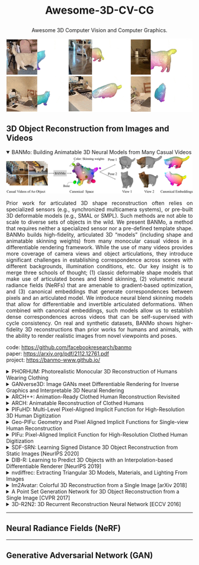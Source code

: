 # <p align="center">Awesome-3D-CV-CG</p>
<p align="center">Awesome 3D Computer Vision and Computer Graphics.</p>
<div align="center"><img src="images/BANMo.gif"/></div>  

## 3D Object Reconstruction from Images and Videos

<details open>
<summary>BANMo: Building Animatable 3D Neural Models from Many Casual Videos</summary>
<div align="center"><img src="images/BANMo.jpeg"/></div>    
<div align="justify">
<p>
Prior work for articulated 3D shape reconstruction often relies on specialized sensors (e.g., synchronized multicamera systems), or pre-built 3D deformable models (e.g., SMAL or SMPL). Such methods are not able to scale to diverse sets of objects in the wild. We present BANMo, a method that requires neither a specialized sensor nor a pre-defined template shape. BANMo builds high-fidelity, articulated 3D “models” (including shape and animatable skinning weights) from many monocular casual videos in a differentiable rendering framework. While the use of many videos provides more coverage of camera views and object articulations, they introduce significant challenges in establishing correspondence across scenes with different backgrounds, illumination conditions, etc. Our key insight is to merge three schools of thought; (1) classic deformable shape models that make use of articulated bones and blend skinning, (2) volumetric neural radiance fields (NeRFs) that are amenable to gradient-based optimization, and (3) canonical embeddings that generate correspondences between pixels and an articulated model. We introduce neural blend skinning models that allow for differentiable and invertible articulated deformations. When combined with canonical embeddings, such models allow us to establish dense correspondences across videos that can be self-supervised with cycle consistency. On real and synthetic datasets, BANMo shows higher-fidelity 3D reconstructions than prior works for humans and animals, with the ability to render realistic images from novel viewpoints and poses. 
  
code: https://github.com/facebookresearch/banmo  
paper: https://arxiv.org/pdf/2112.12761.pdf   
project: https://banmo-www.github.io/
</p>
</div>
</details>

<details>
<summary>PHORHUM: Photorealistic Monocular 3D Reconstruction of Humans Wearing Clothing</summary>
<div align="center"><img src="images/phorhum.png"/></div>    
<div align="justify">
<p>
We present PHORHUM, a novel, end-to-end trainable, deep neural network methodology for photorealistic 3D human reconstruction given just a monocular RGB image. Our pixel-aligned method estimates detailed 3D geometry and, for the first time, the unshaded surface color together with the scene illumination. Observing that 3D supervision alone is not sufficient for high fidelity color reconstruction, we introduce patch-based rendering losses that enable reliable color reconstruction on visible parts of the human, and detailed and plausible color estimation for the non-visible parts. Moreover, our method specifically addresses methodological and practical limitations of prior work in terms of representing geometry, albedo, and illumination effects, in
an end-to-end model where factors can be effectively disentangled. In extensive experiments, we demonstrate the versatility and robustness of our approach. Our state-ofthe-art results validate the method qualitatively and for different metrics, for both geometric and color reconstruction. 

code:  
paper: https://arxiv.org/pdf/2204.08906.pdf  
project: https://phorhum.github.io/  
</p>
</div>
</details>

<details>
<summary>GANverse3D: Image GANs meet Differentiable Rendering for Inverse Graphics and Interpretable 3D Neural Rendering</summary>
<div align="center"><img src="images/GANverse3D.png"/></div>  
<div align="justify">
<p>
Differentiable rendering has paved the way to training neural networks to perform “inverse graphics” tasks such as predicting 3D geometry from monocular photographs. To train high performing models, most of the current approaches rely on multi-view imagery which are not readily available in practice. Recent Generative Adversarial Networks (GANs) that synthesize images, in contrast, seem to acquire 3D knowledge implicitly during training: object viewpoints can be manipulated by simply manipulating the latent codes. However, these latent codes often lack further physical interpretation and thus GANs cannot easily be inverted to perform explicit 3D reasoning. In this paper, we aim to extract and disentangle 3D knowledge learned by generative models by utilizing differentiable renderers. Key to our approach is to exploit GANs as a multi-view data generator to train an inverse graphics network using an off-the-shelf differentiable renderer, and the trained inverse graphics network as a teacher to disentangle the GAN’s latent code into interpretable 3D properties. The entire architecture is trained iteratively using cycle consistency losses. We show that our approach significantly outperforms state-of-the-art inverse graphics networks trained on existing datasets,both quantitatively and via user studies. We further showcase the disentangled GAN as a controllable 3D “neural renderer”, complementing traditional graphics renderers.  

code:  
paper: https://arxiv.org/pdf/2010.09125.pdf  
project: https://nv-tlabs.github.io/GANverse3D/ 
</p>
</div>
</details>

<details>
<summary>ARCH++: Animation-Ready Clothed Human Reconstruction Revisited</summary>
<div align="center"><img src="images/ARCH++.jpeg"/></div>
<div align="justify">
<p>
We present ARCH++, an image-based method to reconstruct 3D avatars with arbitrary clothing styles. Our reconstructed avatars are animation-ready and highly realistic, in both the visible regions from input views and the unseen regions. While prior work shows great promise of reconstructing animatable clothed humans with various topologies, we observe that there exist fundamental limitations resulting in sub-optimal reconstruction quality. In this paper, we revisit the major steps of image-based avatar reconstruction and address the limitations with ARCH++. First, we introduce an end-to-end point based geometry encoder to better describe the semantics of the underlying 3D human body, in replacement of previous hand-crafted features. Second, in order to address the occupancy ambiguity caused by topological changes of clothed humans in the canonical pose, we propose a co-supervising framework with cross-space consistency to jointly estimate the occupancy in both the posed and canonical spaces. Last, we use image-to-image translation networks to further refine detailed geometry and texture on the reconstructed surface, which improves the fidelity and consistency across arbitrary viewpoints. In the experiments, we demonstrate improvements over the state of the art on both public benchmarks and user studies in reconstruction quality and realism.  

code:   
paper: https://arxiv.org/pdf/2108.07845.pdf   
project: https://tonghehehe.com/archpp
</p>
</div>
</details>

<details>
<summary>ARCH: Animatable Reconstruction of Clothed Humans</summary>
<div align="center"><img src="images/ARCH.jpeg"/></div>
<div align="justify">
<p>
In this paper, we propose ARCH (Animatable Reconstruction of Clothed Humans), a novel end-to-end framework for accurate reconstruction of animation-ready 3D clothed humans from a monocular image. Existing approaches to digitize 3D humans struggle to handle pose variations and recover details. Also, they do not produce models that are animation ready. In contrast, ARCH is a learned pose-aware model that produces detailed 3D rigged full-body human avatars from a single unconstrained RGB image. A Semantic Space and a Semantic Deformation Field are created using a parametric 3D body estimator. They allow the transformation of 2D/3D clothed humans into a canonical space, reducing ambiguities in geometry caused by pose variations and occlusions in training data. Detailed surface geometry and appearance are learned using an implicit function representation with spatial local features. Furthermore, we propose additional per-pixel supervision on the 3D reconstruction using opacity-aware differentiable rendering. Our experiments indicate that ARCH increases the fidelity of the reconstructed humans. We obtain more than 50% lower reconstruction errors for standard metrics compared to state-of-the-art methods on public datasets. We also show numerous qualitative examples of animated, high-quality reconstructed avatars unseen in the literature so far.   

code:   
paper: https://arxiv.org/pdf/2004.04572.pdf  
project: https://vgl.ict.usc.edu/Research/ARCH/  
</p>
</div>
</details>

<details>
<summary>PIFuHD: Multi-Level Pixel-Aligned Implicit Function for High-Resolution 3D Human Digitization</summary>
<div align="center"><img src="images/PIFuHD_Overview.png"/></div>
<div align="justify">
<p>
Recent advances in image-based 3D human shape estimation have been driven by the significant improvement in representation power afforded by deep neural networks. Although current approaches have demonstrated the potential in real world settings, they still fail to produce reconstructions with the level of detail often present in the input images. We argue that this limitation stems primarily form two conflicting requirements; accurate predictions require large context, but precise predictions require high resolution. Due to memory limitations in current hardware, previous approaches tend to take low resolution images as input to cover large spatial context, and produce less precise (or low resolution) 3D estimates as a result. We address this limitation by formulating a multi-level architecture that is end-to-end trainable. A coarse level observes the whole image at lower resolution and focuses on holistic reasoning. This provides context to an fine level which estimates highly detailed geometry by observing higher-resolution images. We demonstrate that our approach significantly outperforms existing state-of-the-art techniques on single image human shape reconstruction by fully leveraging 1k-resolution input images.  

code: https://github.com/facebookresearch/pifuhd  
paper: https://arxiv.org/pdf/2004.00452.pdf   
project: https://shunsukesaito.github.io/PIFuHD/
</p>
</div>
</details>

<details>
<summary>Geo-PIFu: Geometry and Pixel Aligned Implicit Functions for Single-view Human Reconstruction</summary>
<div align="center"><img src="images/Geo-PIFu.png"/></div>
<div align="justify">
<p>
We propose Geo-PIFu, a method to recover a 3D mesh from a monocular color image of a clothed person. Our method is based on a deep implicit function-based representation to learn latent voxel features using a structure-aware 3D U-Net, to constrain the model in two ways: first, to resolve feature ambiguities in query point encoding, second, to serve as a coarse human shape proxy to regularize the high-resolution mesh and encourage global shape regularity. We show that, by both encoding query points and constraining global shape using latent voxel features, the reconstruction we obtain for clothed human meshes exhibits less shape distortion and improved surface details compared to competing methods. We evaluate Geo-PIFu on a recent human mesh public dataset that is 10× larger than the private commercial dataset used in PIFu and previous derivative work. On average, we exceed the state of the art by 42.7% reduction in Chamfer and Point-to-Surface Distances, and 19.4% reduction in normal estimation errors.  

code: https://github.com/simpleig/Geo-PIFu  
paper: https://arxiv.org/pdf/1905.05172.pdf   
project: 
</p>
</div>
</details>

<details>
<summary>PIFu: Pixel-Aligned Implicit Function for High-Resolution Clothed Human Digitization</summary>
<div align="center"><img src="images/PIFu.png"/></div>
<div align="justify">
<p>
We introduce Pixel-aligned Implicit Function (PIFu), a highly effective implicit representation that locally aligns pixels of 2D images with the global context of their corresponding 3D object. Using PIFu, we propose an end-to-end deep learning method for digitizing highly detailed clothed humans that can infer both 3D surface and texture from a single image, and optionally, multiple input images. Highly intricate shapes, such as hairstyles, clothing, as well as their variations and deformations can be digitized in a unified way. Compared to existing representations used for 3D deep learning, PIFu can produce high-resolution surfaces including largely unseen regions such as the back of a person. In particular, it is memory efficient unlike the voxel representation, can handle arbitrary topology, and the resulting surface is spatially aligned with the input image. Furthermore, while previous techniques are designed to process either a single image or multiple views, PIFu extends naturally to arbitrary number of views. We demonstrate high-resolution and robust reconstructions on real world images from the DeepFashion dataset, which contains a variety of challenging clothing types. Our method achieves state-of-the-art performance on a public benchmark and outperforms the prior work for clothed human digitization from a single image.  

code: https://github.com/shunsukesaito/PIFu  
paper: https://arxiv.org/pdf/1905.05172.pdf   
project: https://shunsukesaito.github.io/PIFu/
</p>
</div>
</details>

<details>
<summary>SDF-SRN: Learning Signed Distance 3D Object Reconstruction from Static Images [NeurIPS 2020]</summary>
<div align="center"><img src="images/SDF-SRN.png"/></div>
<div align="justify">
<p>
Dense 3D object reconstruction from a single image has recently witnessed remarkable advances, but supervising neural networks with ground-truth 3D shapes is impractical due to the laborious process of creating paired image-shape datasets. Recent efforts have turned to learning 3D reconstruction without 3D supervision from RGB images with annotated 2D silhouettes, dramatically reducing the cost and effort of annotation. These techniques, however, remain impractical as they still require multi-view annotations of the same object instance during training. As a result, most experimental efforts to date have been limited to synthetic datasets. In this paper, we address this issue and propose SDF-SRN, an approach that requires only a single view of objects at training time, offering greater utility for real-world scenarios. SDF-SRN learns implicit 3D shape representations to handle arbitrary shape topologies that may exist in the datasets. To this end, we derive a novel differentiable rendering formulation for learning signed distance functions (SDF) from 2D silhouettes. Our method outperforms the state of the art under challenging single-view supervision settings on both synthetic and real-world datasets.   

code: https://github.com/chenhsuanlin/signed-distance-SRN  
paper: https://arxiv.org/pdf/2010.10505.pdf  
project: https://chenhsuanlin.bitbucket.io/signed-distance-SRN/  
</p>
</div>
</details>

<details>
<summary>DIB-R: Learning to Predict 3D Objects with an Interpolation-based Differentiable Renderer [NeurIPS 2019]</summary>
<div align="center"><img src="images/DIB-R.png"/></div>
<div align="justify">
<p>
Many machine learning models operate on images, but ignore the fact that images are 2D projections formed by 3D geometry interacting with light, in a process called rendering. Enabling ML models to understand image formation might be key for generalization. However, due to an essential rasterization step involving discrete assignment operations, rendering pipelines are non-differentiable and thus largely inaccessible to gradient-based ML techniques. In this paper, we present DIB-R, a differentiable rendering framework which allows gradients to be analytically computed for all pixels in an image. Key to our approach is to view foreground rasterization as a weighted interpolation of local properties and background rasterization as an distance-based aggregation of global geometry. Our approach allows for accurate optimization over vertex positions, colors, normals, light directions and texture coordinates through a variety of lighting models. We showcase our approach in two ML applications: single-image 3D object prediction, and 3D textured object generation, both trained using exclusively using 2D supervision.   

code: https://github.com/nv-tlabs/DIB-R-Single-Image-3D-Reconstruction  
paper: https://arxiv.org/pdf/1908.01210.pdf   
project: https://nv-tlabs.github.io/DIB-R/
</p>
</div>
</details>

<details>
<summary>nvdiffrec: Extracting Triangular 3D Models, Materials, and Lighting From Images</summary>
<div align="center"><img src="images/nvdiffrec.jpeg"/></div>
<div align="justify">
<p>
We present an efficient method for joint optimization of topology, materials and lighting from multi-view image observations. Unlike recent multi-view reconstruction approaches, which typically produce entangled 3D representations encoded in neural networks, we output triangle meshes with spatially-varying materials and environment lighting that can be deployed in any traditional graphics engine unmodified. We leverage recent work in differentiable rendering, coordinate-based networks to compactly represent volumetric texturing, alongside differentiable marching tetrahedrons to enable gradient-based optimization directly on the surface mesh. Finally, we introduce a differentiable formulation of the split sum approximation of environment lighting to efficiently recover all-frequency lighting. Experiments show our extracted models used in advanced scene editing, material decomposition, and high quality view interpolation, all running at interactive rates in triangle-based renderers (rasterizers and path tracers).   

code: https://github.com/NVlabs/nvdiffrec  
paper: https://arxiv.org/pdf/2111.12503.pdf   
project: https://nvlabs.github.io/nvdiffrec/
</p>
</div>
</details>

<details>
<summary>Im2Avatar: Colorful 3D Reconstruction from a Single Image [arXiv 2018]</summary>
<div align="center"><img src="images/im2avatar.png"/></div>
<div align="justify">
<p>
Existing works on single-image 3D reconstruction mainly focus on shape recovery. In this work, we study a new problem, that is, simultaneously recovering 3D shape and surface color from a single image, namely colorful 3D reconstruction. This problem is both challenging and intriguing because the ability to infer textured 3D model from a single image is at the core of visual understanding. Here, we propose an end-to-end trainable framework, Colorful Voxel Network (CVN), to tackle this problem. Conditioned on a single 2D input, CVN learns to decompose shape and surface color information of a 3D object into a 3D shape branch and a surface color branch, respectively. Specifically, for the shape recovery, we generate a shape volume with the state of its voxels indicating occupancy. For the surface color recovery, we combine the strength of appearance hallucination and geometric projection by concurrently learning a regressed color volume and a 2D-to-3D flow volume, which are then fused into a blended color volume. The final textured 3D model is obtained by sampling color from the blended color volume at the positions of occupied voxels in the shape volume. To handle the severe sparse volume representations, a novel loss function, Mean Squared False Cross-Entropy Loss (MSFCEL), is designed. Extensive experiments demonstrate that our approach achieves significant improvement over baselines, and shows great generalization across diverse object categories and arbitrary viewpoints.   

code: https://github.com/syb7573330/im2avatar  
paper: https://arxiv.org/pdf/1804.06375.pdf   
project: https://liuziwei7.github.io/projects/Im2Avatar
</p>
</div>
</details>

<details>
<summary>A Point Set Generation Network for 3D Object Reconstruction from a Single Image [CVPR 2017]</summary>
<div align="center"><img src="images/PointSetGeneration.jpg"/></div>
<div align="justify">
<p>
Generation of 3D data by deep neural network has been attracting increasing attention in the research community. The majority of extant works resort to regular representations such as volumetric grids or collection of images; however, these representations obscure the natural invariance of 3D shapes under geometric transformations, and also suffer from a number of other issues. In this paper we address the problem of 3D reconstruction from a single
image, generating a straight-forward form of output – point cloud coordinates. Along with this problem arises a unique and interesting issue, that the groundtruth shape for an input image may be ambiguous. Driven by this unorthodox output form and the inherent ambiguity in groundtruth, we design architecture, loss function and learning paradigm that are novel and effective. Our final solution is a conditional shape sampler, capable of predicting multiple plausible 3D point clouds from an input image. In experiments not only can our system outperform state-ofthe-art methods on single image based 3d reconstruction benchmarks; but it also shows strong performance for 3d shape completion and promising ability in making multiple plausible predictions.   

code: https://github.com/fanhqme/PointSetGeneration  
paper: https://arxiv.org/pdf/1612.00603.pdf  
project: 
</p>
</div>
</details>

<details>
<summary>3D-R2N2: 3D Recurrent Reconstruction Neural Network [ECCV 2016]</summary>
<div align="center"><img src="images/3D-R2N2.png"/></div>
<div align="justify">
<p>
Inspired by the recent success of methods that employ shape priors to achieve robust 3D reconstructions, we propose a novel recurrent neural network architecture that we call the 3D Recurrent Reconstruction Neural Network (3D-R2N2). The network learns a mapping from images of objects to their underlying 3D shapes from a large collection of synthetic data using 3D-Convolutional LSTM which allows attention mechanism to focus on visible parts in 3D. Our network takes in one or more images of an object instance from arbitrary viewpoints and outputs a reconstruction of the object in the form of a 3D occupancy grid. Unlike most of the previous works, our network does not require any image annotations or object class labels for training or testing. Our extensive experimental analysis shows that our reconstruction framework i) outperforms the state-of-theart methods for single view reconstruction, and ii) enables the 3D reconstruction of objects in situations when traditional SFM/SLAM methods fail (because of lack of texture and/or wide baseline).   

code: https://github.com/chrischoy/3D-R2N2  
paper: https://arxiv.org/pdf/1604.00449.pdf  
project: https://cvgl.stanford.edu/3d-r2n2/
</p>
</div>
</details>

---

## Neural Radiance Fields (NeRF)

---

## Generative Adversarial Network (GAN)
